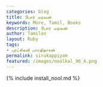 ```yaml
---  
categories: blog  
title: போர் மறவன்
keywords: More, Tamil, Books  
description: போர் மறவன்
author: Tamilan  
layout: Ruby  
tags:     
- புரட்சிகவி பாரதிதாசன்
permalink: sirukappiyam  
featured: /images/noolkal_96_6.png  
---  
```

{% include install_nool.md %}  
